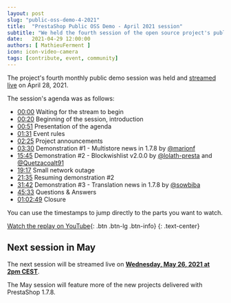 ```yaml
---
layout: post
slug: "public-oss-demo-4-2021"
title:  "PrestaShop Public OSS Demo - April 2021 session"
subtitle: "We held the fourth session of the open source project's public demo"
date:   2021-04-29 12:00:00
authors: [ MathieuFerment ]
icon: icon-video-camera
tags: [contribute, event, community]
---
```


The project's fourth monthly public demo session was held and [streamed live](https://youtu.be/VKb39T_6WHU) on April 28, 2021.

The session's agenda was as follows:

- [00:00](https://youtu.be/VKb39T_6WHU) Waiting for the stream to begin
- [00:20](https://youtu.be/VKb39T_6WHU?t=20) Beginning of the session, introduction
- [00:51](https://youtu.be/VKb39T_6WHU?t=51) Presentation of the agenda
- [01:31](https://youtu.be/VKb39T_6WHU?t=91) Event rules
- [02:25](https://youtu.be/VKb39T_6WHU?t=145) Project announcements
- [03:30](https://youtu.be/VKb39T_6WHU?t=210) Demonstration #1 - Multistore news in 1.7.8 by [@marionf](https://github.com/marionf)
- [15:45](https://youtu.be/VKb39T_6WHU?t=945) Demonstration #2 - Blockwishlist v2.0.0 by [@lolath-presta](https://github.com/lolath-presta) and [@Quetzacoalt91](https://github.com/Quetzacoalt91)
- [19:17](https://youtu.be/VKb39T_6WHU?t=1157) Small network outage
- [21:35](https://youtu.be/VKb39T_6WHU?t=1295) Resuming demonstration #2
- [31:42](https://youtu.be/VKb39T_6WHU?t=1902) Demonstration #3 - Translation news in 1.7.8 by [@sowbiba](https://github.com/sowbiba)
- [45:33](https://youtu.be/VKb39T_6WHU?t=2733) Questions & Answers
- [01:02:49](https://youtu.be/VKb39T_6WHU?t=3769) Closure


You can use the timestamps to jump directly to the parts you want to watch.

[Watch the replay on YouTube](https://youtu.be/VKb39T_6WHU){: .btn .btn-lg .btn-info}
{: .text-center}

## Next session in May

The next session will be streamed live on [**Wednesday, May 26, 2021 at 2pm CEST**](https://www.youtube.com/watch?v=MQzTL1J5oGQ).

The May session will feature more of the new projects delivered with PrestaShop 1.7.8.
